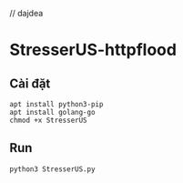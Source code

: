 // dajdea
# StresserUS-httpflood
## Cài đặt
```
apt install python3-pip
apt install golang-go
chmod +x StresserUS 
```
## Run
```
python3 StresserUS.py
```
